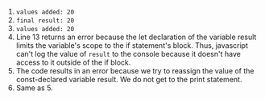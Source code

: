 1. ```values added: 20```
2. ```final result: 20```
3. ```values added: 20```
4. Line 13 returns an error because the let declaration of the variable result
   limits the variable's scope to the if statement's block. Thus, javascript
   can't log the value of ```result``` to the console because it doesn't have access
   to it outside of the if block.
5. The code results in an error because we try to reassign the value of the
   const-declared variable result. We do not get to the print statement.
6. Same as 5.

